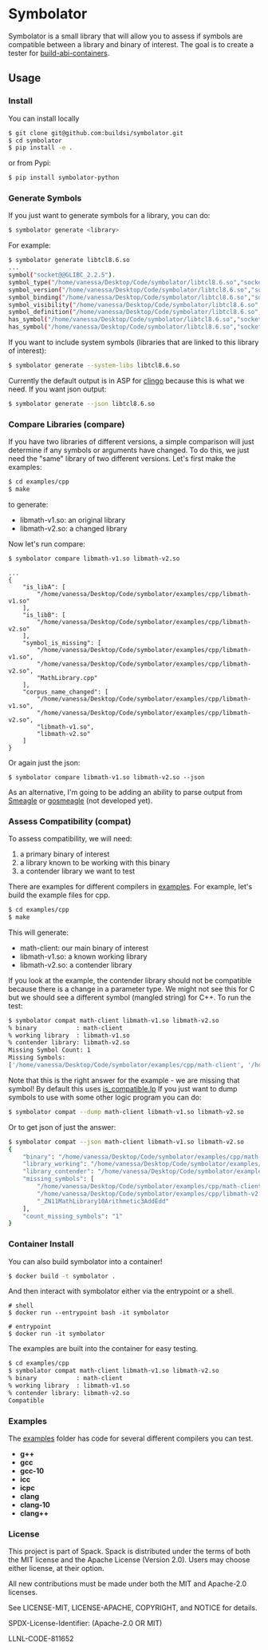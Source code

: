 # Symbolator

Symbolator is a small library that will allow you to assess if symbols are
compatible between a library and binary of interest. The goal is to create
a tester for [build-abi-containers](https://github.com/buildsi/build-abi-containers).

## Usage

### Install

You can install locally

```bash
$ git clone git@github.com:buildsi/symbolator.git
$ cd symbolator
$ pip install -e .
```

or from Pypi:

```bash
$ pip install symbolator-python
```

### Generate Symbols

If you just want to generate symbols for a library, you can do:

```bash
$ symbolator generate <library>
```

For example:

```bash
$ symbolator generate libtcl8.6.so 
...
symbol("socket@@GLIBC_2.2.5").
symbol_type("/home/vanessa/Desktop/Code/symbolator/libtcl8.6.so","socket@@GLIBC_2.2.5","FUNC").
symbol_version("/home/vanessa/Desktop/Code/symbolator/libtcl8.6.so","socket@@GLIBC_2.2.5","").
symbol_binding("/home/vanessa/Desktop/Code/symbolator/libtcl8.6.so","socket@@GLIBC_2.2.5","GLOBAL").
symbol_visibility("/home/vanessa/Desktop/Code/symbolator/libtcl8.6.so","socket@@GLIBC_2.2.5","DEFAULT").
symbol_definition("/home/vanessa/Desktop/Code/symbolator/libtcl8.6.so","socket@@GLIBC_2.2.5","UND").
has_symbol("/home/vanessa/Desktop/Code/symbolator/libtcl8.6.so","socket@@GLIBC_2.2.5").
has_symbol("/home/vanessa/Desktop/Code/symbolator/libtcl8.6.so","socket@@GLIBC_2.2.5").
```

If you want to include system symbols (libraries that are linked to this library of interest):

```bash
$ symbolator generate --system-libs libtcl8.6.so 
```

Currently the default output is in ASP for [clingo](https://potassco.org/clingo/) because this is what we need.
If you want json output:

```bash
$ symbolator generate --json libtcl8.6.so
```

### Compare Libraries (compare)

If you have two libraries of different versions, a simple comparison will just determine
if any symbols or arguments have changed. To do this, we just need the "same" library
of two different versions. Let's first make the examples:

```bash
$ cd examples/cpp
$ make
```

to generate:

 - libmath-v1.so: an original library
 - libmath-v2.so: a changed library

Now let's run compare:

```bash
$ symbolator compare libmath-v1.so libmath-v2.so
```
```
...
{
    "is_libA": [
        "/home/vanessa/Desktop/Code/symbolator/examples/cpp/libmath-v1.so"
    ],
    "is_libB": [
        "/home/vanessa/Desktop/Code/symbolator/examples/cpp/libmath-v2.so"
    ],
    "symbol_is_missing": [
        "/home/vanessa/Desktop/Code/symbolator/examples/cpp/libmath-v1.so",
        "/home/vanessa/Desktop/Code/symbolator/examples/cpp/libmath-v2.so",
        "MathLibrary.cpp"
    ],
    "corpus_name_changed": [
        "/home/vanessa/Desktop/Code/symbolator/examples/cpp/libmath-v1.so",
        "/home/vanessa/Desktop/Code/symbolator/examples/cpp/libmath-v2.so",
        "libmath-v1.so",
        "libmath-v2.so"
    ]
}
```

Or again just the json:

```
$ symbolator compare libmath-v1.so libmath-v2.so --json
```

As an alternative, I'm going to be adding an ability to parse output from [Smeagle](https://github.com/buildsi/Smeagle) or [gosmeagle](https://github.com/vsoch/gosmeagle) (not developed yet).


### Assess Compatibility (compat)

To assess compatibility, we will need:

1. a primary binary of interest
2. a library known to be working with this binary
3. a contender library we want to test

There are examples for different compilers in [examples](examples). For example,
let's build the example files for cpp.

```bash
$ cd examples/cpp
$ make
```

This will generate:

 - math-client: our main binary of interest
 - libmath-v1.so: a known working library
 - libmath-v2.so: a contender library

If you look at the example, the contender library should not be compatible
because there is a change in a parameter type. We might not see this for C
but we should see a different symbol (mangled string) for C++. To run
the test:

```bash
$ symbolator compat math-client libmath-v1.so libmath-v2.so
% binary           : math-client
% working library  : libmath-v1.so
% contender library: libmath-v2.so
Missing Symbol Count: 1
Missing Symbols:
['/home/vanessa/Desktop/Code/symbolator/examples/cpp/math-client', '/home/vanessa/Desktop/Code/symbolator/examples/cpp/libmath-v2.so', '_ZN11MathLibrary10Arithmetic3AddEdd']
```

Note that this is the right answer for the example - we are missing that symbol!
By default this uses [is_compatible.lp](symbolator/facts/is_compatible.lp)
If you just want to dump symbols to use with some other logic program you
can do:

```bash
$ symbolator compat --dump math-client libmath-v1.so libmath-v2.so
```

Or to get json of just the answer:

```bash
$ symbolator compat --json math-client libmath-v1.so libmath-v2.so 
{
    "binary": "/home/vanessa/Desktop/Code/symbolator/examples/cpp/math-client",
    "library_working": "/home/vanessa/Desktop/Code/symbolator/examples/cpp/libmath-v1.so",
    "library_contender": "/home/vanessa/Desktop/Code/symbolator/examples/cpp/libmath-v2.so",
    "missing_symbols": [
        "/home/vanessa/Desktop/Code/symbolator/examples/cpp/math-client",
        "/home/vanessa/Desktop/Code/symbolator/examples/cpp/libmath-v2.so",
        "_ZN11MathLibrary10Arithmetic3AddEdd"
    ],
    "count_missing_symbols": "1"
}
```

### Container Install

You can also build symbolator into a container!

```bash
$ docker build -t symbolator .
```

And then interact with symbolator either via the entrypoint or a shell.

```
# shell
$ docker run --entrypoint bash -it symbolator

# entrypoint
$ docker run -it symbolator
```

The examples are built into the container for easy testing.

```bash
$ cd examples/cpp
$ symbolator compat math-client libmath-v1.so libmath-v2.so 
% binary           : math-client
% working library  : libmath-v1.so
% contender library: libmath-v2.so
Compatible
```

### Examples

The [examples](examples) folder has code for several different compilers
you can test.

 - **g++**
 - **gcc**
 - **gcc-10**
 - **icc**
 - **icpc**
 - **clang**
 - **clang-10**
 - **clang++**  
 
 
### License

This project is part of Spack. Spack is distributed under the terms of both the MIT license and the Apache License (Version 2.0). Users may choose either license, at their option.

All new contributions must be made under both the MIT and Apache-2.0 licenses.

See LICENSE-MIT, LICENSE-APACHE, COPYRIGHT, and NOTICE for details.

SPDX-License-Identifier: (Apache-2.0 OR MIT)

LLNL-CODE-811652
